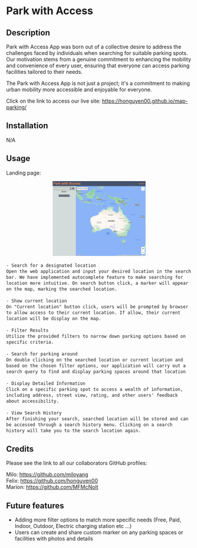 # Park with Access

## Description

Park with Access App was born out of a collective desire to address the challenges faced by individuals when searching for suitable parking spots. Our motivation stems from a genuine commitment to enhancing the mobility and convenience of every user, ensuring that everyone can access parking facilities tailored to their needs.

The Park with Access App is not just a project; it's a commitment to making urban mobility more accessible and enjoyable for everyone.

Click on the link to access our live site: https://honguyen00.github.io/map-parking/

## Installation 
N/A

## Usage
Landing page:<br>
<p align="center" width="100%">
    <img width="50%" src="./assets/images/demo-image.png"> 
</p>

    - Search for a designated location
    Open the web application and input your desired location in the search bar. We have implemented autocomplete feature to make searching for location more intuitive. On search button click, a marker will appear on the map, marking the searched location.

    - Show current location
    On "Current location" button click, users will be prompted by browser to allow access to their current location. If allow, their current location will be display on the map.

    - Filter Results
    Utilize the provided filters to narrow down parking options based on specific criteria.

    - Search for parking around
    On double clicking on the searched location or current location and based on the chosen filter options, our application will carry out a search query to find and display parking spaces around that location
   
    - Display Detailed Information
    Click on a specific parking spot to access a wealth of information, including address, street view, rating, and other users' feedback about accessibility.

    - View Search History
    After finishing your search, searched location will be stored and can be accessed through a search history menu. Clicking on a search history will take you to the search location again.

## Credits

Please see the link to all our collaborators GitHub profiles:

Milo: https://github.com/miloyang<br>
Felix: https://github.com/honguyen00<br>
Marion: https://github.com/MFMcNolt

## Future features
- Adding more filter options to match more specific needs (Free, Paid, Indoor, Outdoor, Electric charging station etc ...)
- Users can create and share custom marker on any parking spaces or facilities with photos and details
